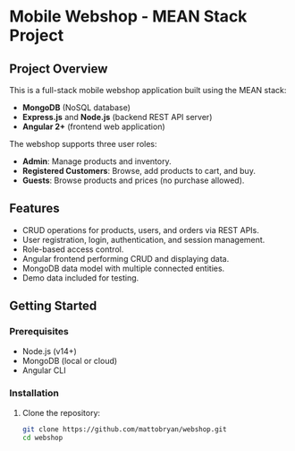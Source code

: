 # Mobile Webshop - MEAN Stack Project

## Project Overview

This is a full-stack mobile webshop application built using the MEAN stack:

- **MongoDB** (NoSQL database)
- **Express.js** and **Node.js** (backend REST API server)
- **Angular 2+** (frontend web application)

The webshop supports three user roles:

- **Admin**: Manage products and inventory.
- **Registered Customers**: Browse, add products to cart, and buy.
- **Guests**: Browse products and prices (no purchase allowed).

## Features

- CRUD operations for products, users, and orders via REST APIs.
- User registration, login, authentication, and session management.
- Role-based access control.
- Angular frontend performing CRUD and displaying data.
- MongoDB data model with multiple connected entities.
- Demo data included for testing.

## Getting Started

### Prerequisites

- Node.js (v14+)
- MongoDB (local or cloud)
- Angular CLI

### Installation

1. Clone the repository:

   ```bash
   git clone https://github.com/mattobryan/webshop.git
   cd webshop
